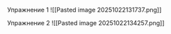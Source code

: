 Упражнение 1 
![[Pasted image 20251022131737.png]]

Упражнение 2
![[Pasted image 20251022134257.png]]
